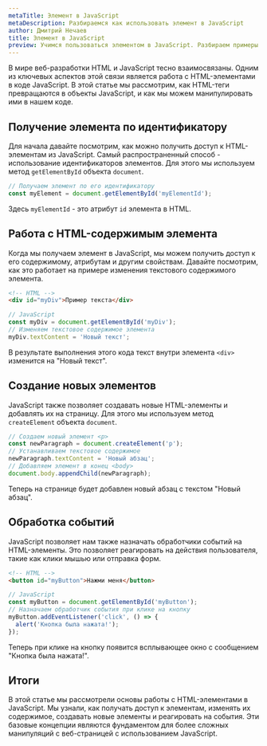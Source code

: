 ```yaml
---
metaTitle: Элемент в JavaScript
metaDescription: Разбираемся как использовать элемент в JavaScript
author: Дмитрий Нечаев
title: Элемент в JavaScript
preview: Учимся пользоваться элементом в JavaScript. Разбираем примеры использования
---
```


В мире веб-разработки HTML и JavaScript тесно взаимосвязаны. Одним из ключевых аспектов этой связи является работа с HTML-элементами в коде JavaScript. В этой статье мы рассмотрим, как HTML-теги превращаются в объекты JavaScript, и как мы можем манипулировать ими в нашем коде.

## Получение элемента по идентификатору

Для начала давайте посмотрим, как можно получить доступ к HTML-элементам из JavaScript. Самый распространенный способ - использование идентификаторов элементов. Для этого мы используем метод `getElementById` объекта `document`.

```jsx
// Получаем элемент по его идентификатору
const myElement = document.getElementById('myElementId');

```

Здесь `myElementId` - это атрибут `id` элемента в HTML.

## Работа с HTML-содержимым элемента

Когда мы получаем элемент в JavaScript, мы можем получить доступ к его содержимому, атрибутам и другим свойствам. Давайте посмотрим, как это работает на примере изменения текстового содержимого элемента.

```html
<!-- HTML -->
<div id="myDiv">Пример текста</div>

```

```jsx
// JavaScript
const myDiv = document.getElementById('myDiv');
// Изменяем текстовое содержимое элемента
myDiv.textContent = 'Новый текст';

```

В результате выполнения этого кода текст внутри элемента `<div>` изменится на "Новый текст".

## Создание новых элементов

JavaScript также позволяет создавать новые HTML-элементы и добавлять их на страницу. Для этого мы используем метод `createElement` объекта `document`.

```jsx
// Создаем новый элемент <p>
const newParagraph = document.createElement('p');
// Устанавливаем текстовое содержимое
newParagraph.textContent = 'Новый абзац';
// Добавляем элемент в конец <body>
document.body.appendChild(newParagraph);

```

Теперь на странице будет добавлен новый абзац с текстом "Новый абзац".

## Обработка событий

JavaScript позволяет нам также назначать обработчики событий на HTML-элементы. Это позволяет реагировать на действия пользователя, такие как клики мышью или отправка форм.

```html
<!-- HTML -->
<button id="myButton">Нажми меня</button>

```

```jsx
// JavaScript
const myButton = document.getElementById('myButton');
// Назначаем обработчик события при клике на кнопку
myButton.addEventListener('click', () => {
  alert('Кнопка была нажата!');
});

```

Теперь при клике на кнопку появится всплывающее окно с сообщением "Кнопка была нажата!".

## Итоги

В этой статье мы рассмотрели основы работы с HTML-элементами в JavaScript. Мы узнали, как получать доступ к элементам, изменять их содержимое, создавать новые элементы и реагировать на события. Эти базовые концепции являются фундаментом для более сложных манипуляций с веб-страницей с использованием JavaScript.